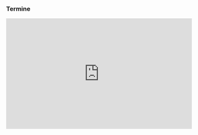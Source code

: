 ### Termine

<iframe src="https://www.google.com/calendar/embed?showTitle=0&amp;showPrint=0&amp;showCalendars=0&amp;showTz=0&amp;height=300&amp;wkst=2&amp;bgcolor=%23FFFFFF&amp;src=ffw.eisolzried%40gmail.com&amp;color=%231B887A&amp;src=de.german%23holiday%40group.v.calendar.google.com&amp;color=%23125A12&amp;ctz=Europe%2FBerlin" style=" border-width:0 " width="100%" height="300" frameborder="0" scrolling="no"></iframe>
